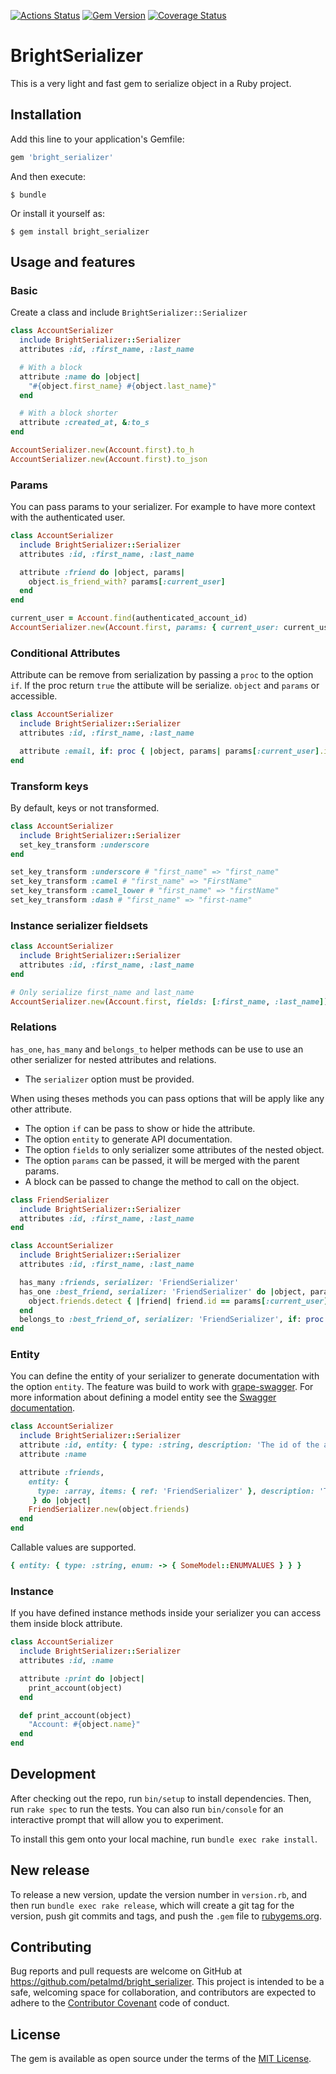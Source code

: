 [![Actions Status](https://github.com/petalmd/bright_serializer/workflows/Build/badge.svg)](https://github.com/petalmd/bright_serializer/actions?query=workflow%3ABuild)
[![Gem Version](https://badge.fury.io/rb/bright_serializer.svg)](https://badge.fury.io/rb/bright_serializer)
[![Coverage Status](https://coveralls.io/repos/github/petalmd/bright_serializer/badge.svg?branch=master)](https://coveralls.io/github/petalmd/bright_serializer?branch=master)

# BrightSerializer

This is a very light and fast gem to serialize object in a Ruby project.

## Installation

Add this line to your application's Gemfile:

```ruby
gem 'bright_serializer'
```

And then execute:

    $ bundle

Or install it yourself as:

    $ gem install bright_serializer

## Usage and features

### Basic

Create a class and include `BrightSerializer::Serializer`

```ruby
class AccountSerializer
  include BrightSerializer::Serializer
  attributes :id, :first_name, :last_name

  # With a block
  attribute :name do |object|
    "#{object.first_name} #{object.last_name}"
  end

  # With a block shorter
  attribute :created_at, &:to_s
end

AccountSerializer.new(Account.first).to_h
AccountSerializer.new(Account.first).to_json
```

### Params

You can pass params to your serializer. For example to have more context with the authenticated user.

```ruby
class AccountSerializer
  include BrightSerializer::Serializer
  attributes :id, :first_name, :last_name

  attribute :friend do |object, params|
    object.is_friend_with? params[:current_user]
  end
end

current_user = Account.find(authenticated_account_id)
AccountSerializer.new(Account.first, params: { current_user: current_user }).to_json
```

### Conditional Attributes

Attribute can be remove from serialization by passing a `proc` to the option `if`. If the proc return `true` the attibute
 will be serialize. `object` and `params` or accessible.

```ruby
class AccountSerializer
  include BrightSerializer::Serializer
  attributes :id, :first_name, :last_name

  attribute :email, if: proc { |object, params| params[:current_user].is_admin? }
end
```

### Transform keys

By default, keys or not transformed.

```ruby
class AccountSerializer
  include BrightSerializer::Serializer
  set_key_transform :underscore
end

set_key_transform :underscore # "first_name" => "first_name"
set_key_transform :camel # "first_name" => "FirstName"
set_key_transform :camel_lower # "first_name" => "firstName"
set_key_transform :dash # "first_name" => "first-name"
```

### Instance serializer fieldsets

```ruby
class AccountSerializer
  include BrightSerializer::Serializer
  attributes :id, :first_name, :last_name
end

# Only serialize first_name and last_name
AccountSerializer.new(Account.first, fields: [:first_name, :last_name]).to_json
```

### Relations

`has_one`, `has_many` and `belongs_to` helper methods can be use to use an other
serializer for nested attributes and relations.

* The `serializer` option must be provided.

When using theses methods you can pass options that will be apply like any other attribute.

* The option `if` can be pass to show or hide the attribute.
* The option `entity` to generate API documentation.
* The option `fields` to only serializer some attributes of the nested object.
* The option `params` can be passed, it will be merged with the parent params.
* A block can be passed to change the method to call on the object.

```ruby
class FriendSerializer
  include BrightSerializer::Serializer
  attributes :id, :first_name, :last_name
end

class AccountSerializer
  include BrightSerializer::Serializer
  attributes :id, :first_name, :last_name

  has_many :friends, serializer: 'FriendSerializer'
  has_one :best_friend, serializer: 'FriendSerializer' do |object, params|
    object.friends.detect { |friend| friend.id == params[:current_user].best_friend_id }
  end
  belongs_to :best_friend_of, serializer: 'FriendSerializer', if: proc { |object, params| params[:current_user].best_friend_of_id == object.best_friend_id }
end
```

### Entity

You can define the entity of your serializer to generate documentation with the option `entity`.
The feature was build to work with [grape-swagger](https://github.com/ruby-grape/grape-swagger).
For more information about defining a model entity see the [Swagger documentation](https://swagger.io/specification/v2/?sbsearch=array%20response#schema-object).

```ruby
class AccountSerializer
  include BrightSerializer::Serializer
  attribute :id, entity: { type: :string, description: 'The id of the account' }
  attribute :name

  attribute :friends,
    entity: {
      type: :array, items: { ref: 'FriendSerializer' }, description: 'The list the account friends.'
     } do |object|
    FriendSerializer.new(object.friends)
  end
end
```
Callable values are supported.

```ruby
{ entity: { type: :string, enum: -> { SomeModel::ENUMVALUES } } }
```

### Instance

If you have defined instance methods inside your serializer you can access them inside block attribute.

```ruby
class AccountSerializer
  include BrightSerializer::Serializer
  attributes :id, :name

  attribute :print do |object|
    print_account(object)
  end

  def print_account(object)
    "Account: #{object.name}"
  end
end
```

## Development

After checking out the repo, run `bin/setup` to install dependencies. Then, run `rake spec` to run the tests. You can also run `bin/console` for an interactive prompt that will allow you to experiment.

To install this gem onto your local machine, run `bundle exec rake install`.

## New release

To release a new version, update the version number in `version.rb`, and then run `bundle exec rake release`, which will create a git tag for the version, push git commits and tags, and push the `.gem` file to [rubygems.org](https://rubygems.org).

## Contributing

Bug reports and pull requests are welcome on GitHub at https://github.com/petalmd/bright_serializer. This project is intended to be a safe, welcoming space for collaboration, and contributors are expected to adhere to the [Contributor Covenant](http://contributor-covenant.org) code of conduct.

## License

The gem is available as open source under the terms of the [MIT License](https://opensource.org/licenses/MIT).
